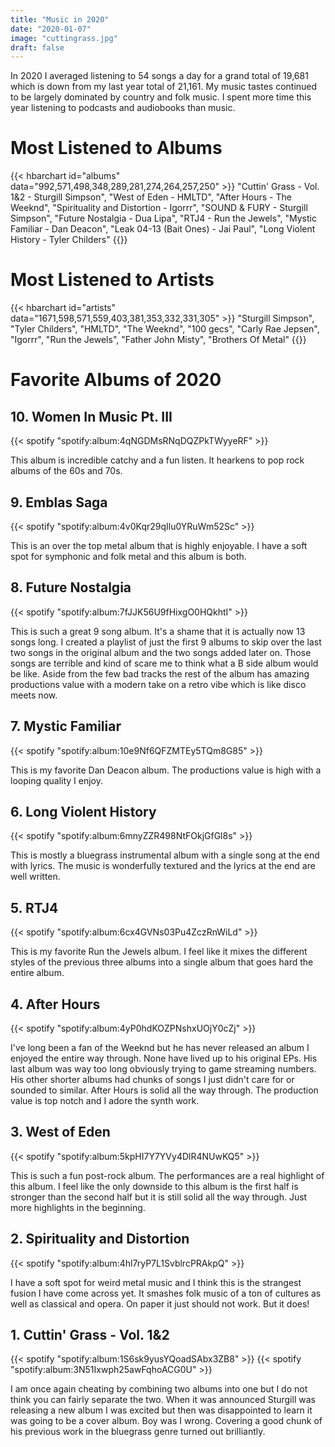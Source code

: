```yaml
---
title: "Music in 2020"
date: "2020-01-07"
image: "cuttingrass.jpg"
draft: false
---
```


In 2020 I averaged listening to 54 songs a day for a grand total of 19,681 which is down from my last year total of 21,161. My music tastes continued to be largely dominated by country and folk music. I spent more time this year listening to podcasts and audiobooks than music.
<!--more-->

# Most Listened to Albums

{{< hbarchart id="albums" data="992,571,498,348,289,281,274,264,257,250" >}}
"Cuttin' Grass - Vol. 1&2 - Sturgill Simpson",
"West of Eden - HMLTD",
"After Hours -	The Weeknd",
"Spirituality and Distortion - Igorrr",
"SOUND & FURY - Sturgill Simpson",
"Future Nostalgia -	Dua Lipa",
"RTJ4 - Run the Jewels",
"Mystic Familiar - Dan Deacon",
"Leak 04-13 (Bait Ones) - Jai Paul",
"Long Violent History - Tyler Childers"
{{</hbarchart>}}

# Most Listened to Artists

{{< hbarchart id="artists" data="1671,598,571,559,403,381,353,332,331,305" >}}
"Sturgill Simpson",
"Tyler Childers",
"HMLTD",
"The Weeknd",
"100 gecs",
"Carly Rae Jepsen",
"Igorrr",
"Run the Jewels",
"Father John Misty",
"Brothers Of Metal"
{{</hbarchart>}}

# Favorite Albums of 2020

## 10. Women In Music Pt. III

{{< spotify "spotify:album:4qNGDMsRNqDQZPkTWyyeRF" >}}

This album is incredible catchy and a fun listen. It hearkens to pop rock albums of the 60s and 70s.

## 9. Emblas Saga

{{< spotify "spotify:album:4v0Kqr29qIlu0YRuWm52Sc" >}}

This is an over the top metal album that is highly enjoyable. I have a soft spot for symphonic and folk metal and this album is both.

## 8. Future Nostalgia

{{< spotify "spotify:album:7fJJK56U9fHixgO0HQkhtI" >}}

This is such a great 9 song album. It's a shame that it is actually now 13 songs long. I created a playlist of just the first 9 albums to skip over the last two songs in the original album and the two songs added later on. Those songs are terrible and kind of scare me to think what a B side album would be like. Aside from the few bad tracks the rest of the album has amazing productions value with a modern take on a retro vibe which is like disco meets now.

## 7. Mystic Familiar

{{< spotify "spotify:album:10e9Nf6QFZMTEy5TQm8G85" >}}

This is my favorite Dan Deacon album. The productions value is high with a looping quality I enjoy.

## 6. Long Violent History

{{< spotify "spotify:album:6mnyZZR498NtFOkjGfGl8s" >}}

This is mostly a bluegrass instrumental album with a single song at the end with lyrics. The music is wonderfully textured and the lyrics at the end are well written.

## 5. RTJ4

{{< spotify "spotify:album:6cx4GVNs03Pu4ZczRnWiLd" >}}

This is my favorite Run the Jewels album. I feel like it mixes the different styles of the previous three albums into a single album that goes hard the entire album.

## 4. After Hours

{{< spotify "spotify:album:4yP0hdKOZPNshxUOjY0cZj" >}}

I've long been a fan of the Weeknd but he has never released an album I enjoyed the entire way through. None have lived up to his original EPs.  His last album was way too long obviously trying to game streaming numbers. His other shorter albums had chunks of songs I just didn't care for or sounded to similar. After Hours is solid all the way through. The production value is top notch and I adore the synth work.

## 3. West of Eden

{{< spotify "spotify:album:5kpHI7Y7YVy4DlR4NUwKQ5" >}}

This is such a fun post-rock album. The performances are a real highlight of this album. I feel like the only downside to this album is the first half is stronger than the second half but it is still solid all the way through. Just more highlights in the beginning.

## 2. Spirituality and Distortion

{{< spotify "spotify:album:4hl7ryP7L1SvblrcPRAkpQ" >}}

I have a soft spot for weird metal music and I think this is the strangest fusion I have come across yet. It smashes folk music of a ton of cultures as well as classical and opera. On paper it just should not work. But it does! 

## 1. Cuttin' Grass - Vol. 1&2

{{< spotify "spotify:album:1S6sk9yusYQoadSAbx3ZB8" >}}
{{< spotify "spotify:album:3N51Ixwph25awFqhoACG0U" >}}

I am once again cheating by combining two albums into one but I do not think you can fairly separate the two. When it was announced Sturgill was releasing a new album I was excited but then was disappointed to learn it was going to be a cover album. Boy was I wrong. Covering a good chunk of his previous work in the bluegrass genre turned out brilliantly. 
